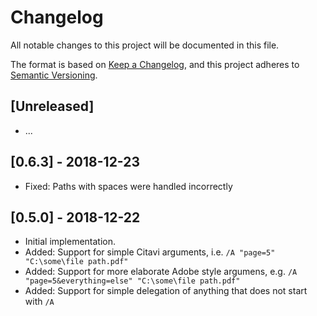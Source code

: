 # Changelog
All notable changes to this project will be documented in this file.

The format is based on [Keep a Changelog](https://keepachangelog.com/en/1.0.0/),
and this project adheres to [Semantic Versioning](https://semver.org/spec/v2.0.0.html).

## [Unreleased]

- ...

## [0.6.3] - 2018-12-23
- Fixed: Paths with spaces were handled incorrectly

## [0.5.0] - 2018-12-22
- Initial implementation.
- Added: Support for simple Citavi arguments, i.e. `/A "page=5" "C:\some\file path.pdf"`
- Added: Support for more elaborate Adobe style argumens, e.g. `/A "page=5&everything=else" "C:\some\file path.pdf"`
- Added: Support for simple delegation of anything that does not start with `/A`